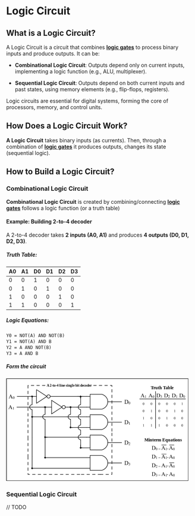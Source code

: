 # Logic Circuit

## What is a Logic Circuit?
A Logic Circuit is a circuit that combines **[logic gates]** to process binary inputs and produce outputs. It can be:

- **Combinational Logic Circuit**: Outputs depend only on current inputs, implementing a logic function (e.g., ALU, multiplexer).

- **Sequential Logic Circuit**: Outputs depend on both current inputs and past states, using memory elements (e.g., flip-flops, registers).

Logic circuits are essential for digital systems, forming the core of processors, memory, and control units. 

## How Does a Logic Circuit Work?

**A Logic Circuit** takes binary inputs (as currents).
Then, through a combination of **[logic gates]** it produces outputs, changes its state (sequential logic).

## How to Build a Logic Circuit?

### Combinational Logic Circuit

**Combinational Logic Circuit** is created by combining/connecting **[logic gates]** follows a logic function (or a truth table)

#### Example: Building 2-to-4 decoder

A 2-to-4 decoder takes **2 inputs (A0, A1)** and produces **4 outputs (D0, D1, D2, D3)**.

##### Truth Table:

| A0 | A1 | D0 | D1 | D2 | D3 |
|----|----|----|----|----|----|
| 0  | 0  |  1 |  0 |  0 |  0 |
| 0  | 1  |  0 |  1 |  0 |  0 |
| 1  | 0  |  0 |  0 |  1 |  0 |
| 1  | 1  |  0 |  0 |  0 |  1 |

##### Logic Equations:
```
Y0 = NOT(A) AND NOT(B)
Y1 = NOT(A) AND B
Y2 = A AND NOT(B)
Y3 = A AND B
```

##### Form the circuit

![2-to-4 Decoder](./Assets/Images/2-to-4_Decoder.png)

### Sequential Logic Circuit

// TODO


[logic gates]: ./LogicGate